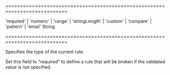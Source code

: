 ===========================================================================
<!--acceptValues-->'required' | 'numeric' | 'range' | 'stringLength' | 'custom' | 'compare' | 'pattern' | 'email'<!--/acceptValues-->
<!--type-->String<!--/type-->
===========================================================================

<!--shortDescription-->
Specifies the type of the current rule.
<!--/shortDescription-->

<!--fullDescription-->
Set this field to "required" to define a rule that will be broken if the validated value is not specified.
<!--/fullDescription-->